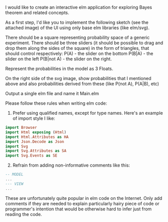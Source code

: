 
I would like to create an interactive elm application for exploring Bayes theorem and related concepts.

As a first step, I'd like you to implement the following sketch (see the attached image) of the UI using only base elm libraries (like elm/svg).

There should be a square representing probability space of a generic experiment.
There should be three sliders (it should be possible to drag and drop them along the sides of the square) in the form of triangles, that should control respectively:
P(A) - the slider on the bottom
P(B|A) - the slider on the left
P(B|not A) - the slider on the right.

Represent the probabilities in the model as 3 Floats.

On the right side of the svg image, show probabilities that I mentioned above and also probabilities derived from these (like P(not A), P(A|B), etc)

Output a single elm file and name it Main.elm

Please follow these rules when writing elm code:
1. Prefer using qualified names, except for type names. Here's an example of import style I like:
```elm
import Browser
import Html exposing (Html)
import Html.Attributes as HA
import Json.Decode as Json
import Svg
import Svg.Attributes as SA
import Svg.Events as SE
```
2. Refrain from adding non-informative comments like this:

```elm
-- MODEL
...
--- VIEW
...
```
These are unfortunately quite popular in elm code on the Internet.
Only add comments if they are needed to explain particularly hairy piece of code or programmer's intention that would be
 otherwise hard to infer just from reading the code.
